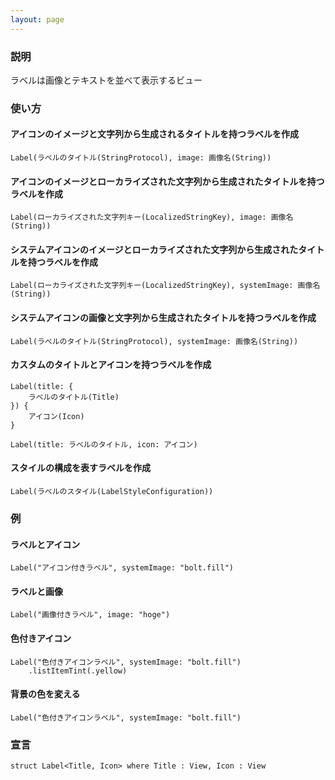 ```yaml
---
layout: page
---
```


### 説明

ラベルは画像とテキストを並べて表示するビュー

### 使い方

#### アイコンのイメージと文字列から生成されるタイトルを持つラベルを作成

    Label(ラベルのタイトル(StringProtocol), image: 画像名(String))

#### アイコンのイメージとローカライズされた文字列から生成されたタイトルを持つラベルを作成

    Label(ローカライズされた文字列キー(LocalizedStringKey), image: 画像名(String))

#### システムアイコンのイメージとローカライズされた文字列から生成されたタイトルを持つラベルを作成

    Label(ローカライズされた文字列キー(LocalizedStringKey), systemImage: 画像名(String))

#### システムアイコンの画像と文字列から生成されたタイトルを持つラベルを作成

    Label(ラベルのタイトル(StringProtocol), systemImage: 画像名(String))

#### カスタムのタイトルとアイコンを持つラベルを作成

    Label(title: {
        ラベルのタイトル(Title)
    }) {
        アイコン(Icon)
    }

    Label(title: ラベルのタイトル, icon: アイコン)

#### スタイルの構成を表すラベルを作成

    Label(ラベルのスタイル(LabelStyleConfiguration))

### 例

#### ラベルとアイコン

    Label("アイコン付きラベル", systemImage: "bolt.fill")

#### ラベルと画像

    Label("画像付きラベル", image: "hoge")

#### 色付きアイコン

    Label("色付きアイコンラベル", systemImage: "bolt.fill")
        .listItemTint(.yellow)

#### 背景の色を変える

    Label("色付きアイコンラベル", systemImage: "bolt.fill")

### 宣言

    struct Label<Title, Icon> where Title : View, Icon : View
